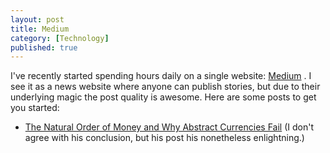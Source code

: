 ```yaml
---
layout: post
title: Medium
category: [Technology]
published: true
---
```


I've recently started spending hours daily on a single website: [Medium](https://medium.com) . I see it as a news website where anyone can publish stories, but due to their underlying magic the post quality is awesome. Here are some posts to get you started:

- [The Natural Order of Money and Why Abstract Currencies Fail](https://medium.com/@roysebag/the-natural-order-of-money-and-why-abstract-currencies-fail-aad5f9f8cf89)
(I don't agree with his conclusion, but his post his nonetheless enlightning.)
